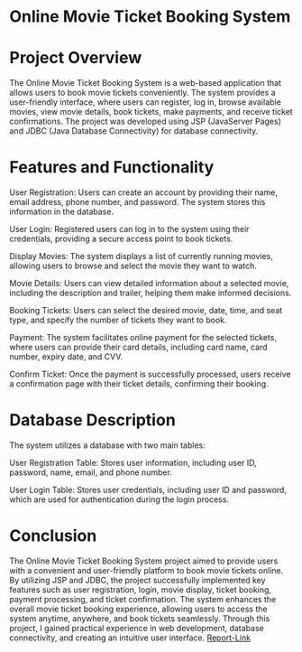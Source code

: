 
# Online Movie Ticket Booking System 

# Project Overview

The Online Movie Ticket Booking System is a web-based application that allows users to book movie tickets conveniently. The system provides a user-friendly interface, where users can register, log in, browse available movies, view movie details, book tickets, make payments, and receive ticket confirmations. The project was developed using JSP (JavaServer Pages) and JDBC (Java Database Connectivity) for database connectivity.

# Features and Functionality

User Registration: Users can create an account by providing their name, email address, phone number, and password. The system stores this information in the database.

User Login: Registered users can log in to the system using their credentials, providing a secure access point to book tickets.

Display Movies: The system displays a list of currently running movies, allowing users to browse and select the movie they want to watch.

Movie Details: Users can view detailed information about a selected movie, including the description and trailer, helping them make informed decisions.

Booking Tickets: Users can select the desired movie, date, time, and seat type, and specify the number of tickets they want to book.

Payment: The system facilitates online payment for the selected tickets, where users can provide their card details, including card name, card number, expiry date, and CVV.

Confirm Ticket: Once the payment is successfully processed, users receive a confirmation page with their ticket details, confirming their booking.

# Database Description

The system utilizes a database with two main tables:

User Registration Table: Stores user information, including user ID, password, name, email, and phone number.

User Login Table: Stores user credentials, including user ID and password, which are used for authentication during the login process.

# Conclusion

The Online Movie Ticket Booking System project aimed to provide users with a convenient and user-friendly platform to book movie tickets online. By utilizing JSP and JDBC, the project successfully implemented key features such as user registration, login, movie display, ticket booking, payment processing, and ticket confirmation. The system enhances the overall movie ticket booking experience, allowing users to access the system anytime, anywhere, and book tickets seamlessly. Through this project, I gained practical experience in web development, database connectivity, and creating an intuitive user interface. [Report-Link](https://drive.google.com/file/d/1aYaoiX4mwHnpTDgh0bSpJ2RYzbsCkCUt/view?usp=shari)
